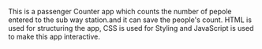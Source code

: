 
This is a passenger Counter app which counts the number of pepole entered to the sub way station.and it can save the people's count.
HTML is used for structuring the app,
CSS is used for Styling and
JavaScript is used to make this app interactive.
